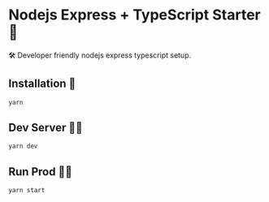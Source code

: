 # Nodejs Express + TypeScript Starter 🚀

🛠 Developer friendly nodejs express typescript setup.

## Installation 🏁

```bash
yarn
```

## Dev Server 🕵️‍♂️

```bash
yarn dev
```

## Run Prod 🧘‍♂️

```bash
yarn start
```
